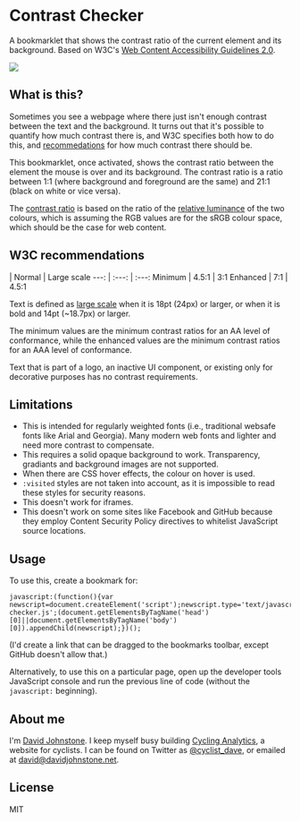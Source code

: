 # Contrast Checker

A bookmarklet that shows the contrast ratio of the current element and its background. Based on W3C's [Web Content Accessibility Guidelines 2.0](http://www.w3.org/TR/WCAG20/).

![](https://s3.amazonaws.com/cyclinganalytics/static/contrast-checker.png)

## What is this?

Sometimes you see a webpage where there just isn't enough contrast between the text and the background. It turns out that it's possible to quantify how much contrast there is, and W3C specifies both how to do this, and [recommedations](http://www.w3.org/TR/WCAG20/#visual-audio-contrast-contrast) for how much contrast there should be.

This bookmarklet, once activated, shows the contrast ratio between the element the mouse is over and its background. The contrast ratio is a ratio between 1:1 (where background and foreground are the same) and 21:1 (black on white or vice versa).

The [contrast ratio](http://www.w3.org/TR/WCAG20/#contrast-ratiodef) is based on the ratio of the [relative luminance](http://www.w3.org/TR/WCAG20/#relativeluminancedef) of the two colours, which is assuming the RGB values are for the sRGB colour space, which should be the case for web content.

## W3C recommendations

 | Normal | Large scale
---: | :---: | :---:
Minimum | 4.5:1 | 3:1
Enhanced | 7:1 | 4.5:1

Text is defined as [large scale](http://www.w3.org/TR/WCAG20/#larger-scaledef) when it is 18pt (24px) or larger, or when it is bold and 14pt (~18.7px) or larger.

The minimum values are the minimum contrast ratios for an AA level of conformance, while the enhanced values are the minimum contrast ratios for an AAA level of conformance.

Text that is part of a logo, an inactive UI component, or existing only for decorative purposes has no contrast requirements.

## Limitations

* This is intended for regularly weighted fonts (i.e., traditional websafe fonts like Arial and Georgia). Many modern web fonts and lighter and need more contrast to compensate.
* This requires a solid opaque background to work. Transparency, gradiants and background images are not supported.
* When there are CSS hover effects, the colour on hover is used.
* `:visited` styles are not taken into account, as it is impossible to read these styles for security reasons.
* This doesn't work for iframes.
* This doesn't work on some sites like Facebook and GitHub because they employ Content Security Policy directives to whitelist JavaScript source locations.

## Usage

To use this, create a bookmark for:

    javascript:(function(){var newscript=document.createElement('script');newscript.type='text/javascript';newscript.async=true;newscript.src='https://s3.amazonaws.com/cyclinganalytics/static/contrast-checker.js';(document.getElementsByTagName('head')[0]||document.getElementsByTagName('body')[0]).appendChild(newscript);})();
    
(I'd create a link that can be dragged to the bookmarks toolbar, except GitHub doesn't allow that.)

Alternatively, to use this on a particular page, open up the developer tools JavaScript console and run the previous line of code (without the `javascript:` beginning).

## About me

I'm [David Johnstone](http://davidjohnstone.net). I keep myself busy building [Cycling Analytics](https://www.cyclinganalytics.com/), a website for cyclists. I can be found on Twitter as [@cyclist_dave](https://twitter.com/cyclist_dave), or emailed at [david@davidjohnstone.net](mailto:david@davidjohnstone.net).

## License

MIT
